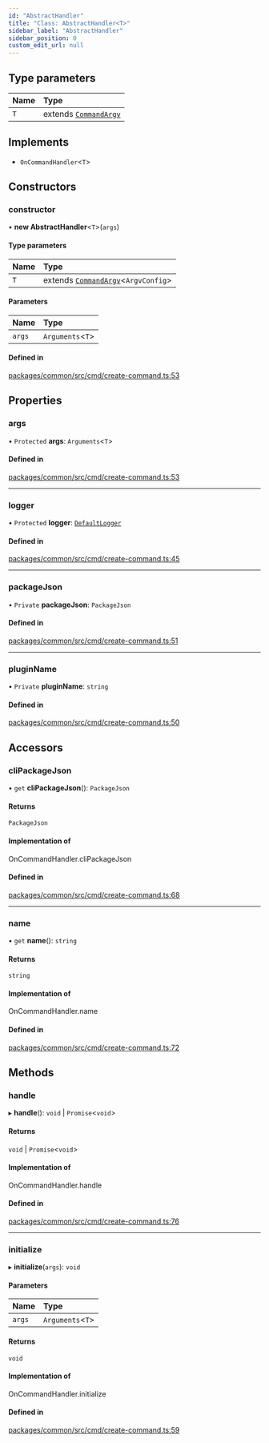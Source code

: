 ```yaml
---
id: "AbstractHandler"
title: "Class: AbstractHandler<T>"
sidebar_label: "AbstractHandler"
sidebar_position: 0
custom_edit_url: null
---
```


## Type parameters

| Name | Type                                               |
| :--- | :------------------------------------------------- |
| `T`  | extends [`CommandArgv`](../modules.md#commandargv) |

## Implements

- `OnCommandHandler`<`T`\>

## Constructors

### constructor

• **new AbstractHandler**<`T`\>(`args`)

#### Type parameters

| Name | Type                                                              |
| :--- | :---------------------------------------------------------------- |
| `T`  | extends [`CommandArgv`](../modules.md#commandargv)<`ArgvConfig`\> |

#### Parameters

| Name   | Type              |
| :----- | :---------------- |
| `args` | `Arguments`<`T`\> |

#### Defined in

[packages/common/src/cmd/create-command.ts:53](https://github.com/armitjs/armit/blob/d092d77/packages/common/src/cmd/create-command.ts#L53)

## Properties

### args

• `Protected` **args**: `Arguments`<`T`\>

#### Defined in

[packages/common/src/cmd/create-command.ts:53](https://github.com/armitjs/armit/blob/d092d77/packages/common/src/cmd/create-command.ts#L53)

---

### logger

• `Protected` **logger**: [`DefaultLogger`](DefaultLogger.md)

#### Defined in

[packages/common/src/cmd/create-command.ts:45](https://github.com/armitjs/armit/blob/d092d77/packages/common/src/cmd/create-command.ts#L45)

---

### packageJson

• `Private` **packageJson**: `PackageJson`

#### Defined in

[packages/common/src/cmd/create-command.ts:51](https://github.com/armitjs/armit/blob/d092d77/packages/common/src/cmd/create-command.ts#L51)

---

### pluginName

• `Private` **pluginName**: `string`

#### Defined in

[packages/common/src/cmd/create-command.ts:50](https://github.com/armitjs/armit/blob/d092d77/packages/common/src/cmd/create-command.ts#L50)

## Accessors

### cliPackageJson

• `get` **cliPackageJson**(): `PackageJson`

#### Returns

`PackageJson`

#### Implementation of

OnCommandHandler.cliPackageJson

#### Defined in

[packages/common/src/cmd/create-command.ts:68](https://github.com/armitjs/armit/blob/d092d77/packages/common/src/cmd/create-command.ts#L68)

---

### name

• `get` **name**(): `string`

#### Returns

`string`

#### Implementation of

OnCommandHandler.name

#### Defined in

[packages/common/src/cmd/create-command.ts:72](https://github.com/armitjs/armit/blob/d092d77/packages/common/src/cmd/create-command.ts#L72)

## Methods

### handle

▸ **handle**(): `void` \| `Promise`<`void`\>

#### Returns

`void` \| `Promise`<`void`\>

#### Implementation of

OnCommandHandler.handle

#### Defined in

[packages/common/src/cmd/create-command.ts:76](https://github.com/armitjs/armit/blob/d092d77/packages/common/src/cmd/create-command.ts#L76)

---

### initialize

▸ **initialize**(`args`): `void`

#### Parameters

| Name   | Type              |
| :----- | :---------------- |
| `args` | `Arguments`<`T`\> |

#### Returns

`void`

#### Implementation of

OnCommandHandler.initialize

#### Defined in

[packages/common/src/cmd/create-command.ts:59](https://github.com/armitjs/armit/blob/d092d77/packages/common/src/cmd/create-command.ts#L59)
